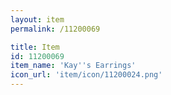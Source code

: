 ```yaml
---
layout: item
permalink: /11200069

title: Item
id: 11200069
item_name: 'Kay''s Earrings'
icon_url: 'item/icon/11200024.png'
---
```

